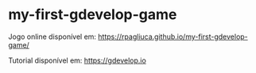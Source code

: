 # my-first-gdevelop-game

Jogo online disponível em: https://rpagliuca.github.io/my-first-gdevelop-game/

Tutorial disponível em: https://gdevelop.io
